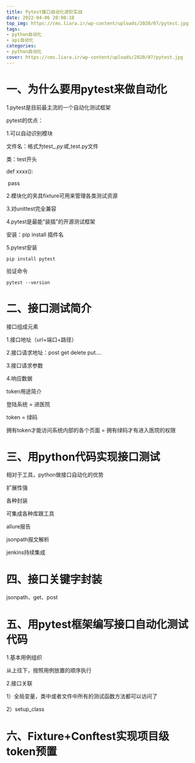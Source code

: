 ```yaml
---
title: Pytest接口自动化进阶实战
date: 2022-04-06 20:08:18
top_img: https://cms.liara.ir/wp-content/uploads/2020/07/pytest.jpg
tags:
- python自动化
- api自动化
categories:
- python自动化
cover: https://cms.liara.ir/wp-content/uploads/2020/07/pytest.jpg
---
```


<h1>
    一、为什么要用pytest来做自动化
</h1>

1.pytest是目前最主流的一个自动化测试框架

pytest的优点：

1.可以自动识别模块

文件名：格式为test_*.py或*_test.py文件

类：test开头

def xxxx():

​              pass

2.模块化的夹具fixture可用来管理各类测试资源

3.对unittest完全兼容

4.pytest是最能“装插”的开源测试框架

安装：pip install 插件名

5.pytest安装

```
pip install pytest
```

验证命令

```
pytest --version
```

<h1>
    二、接口测试简介
</h1>

接口组成元素

1.接口地址（url+端口+路径）

2.接口请求地址：post get delete put....

3.接口请求参数

4.响应数据



token用途简介

登陆系统 = 进医院

token = 绿码

拥有token才能访问系统内部的各个页面 = 拥有绿码才有进入医院的权限



<h1>
    三、用python代码实现接口测试
</h1>

相对于工具，python做接口自动化的优势

扩展性强

各种封装

可集成各种库跟工具

allure报告

jsonpath报文解析

jenkins持续集成



<h1>
    四、接口关键字封装
</h1>

jsonpath、get、post



<h1>
    五、用pytest框架编写接口自动化测试代码
</h1>

1.基本用例组织

从上往下，按照用例放置的顺序执行



2.接口关联

1）全局变量，类中或者文件中所有的测试函数方法都可以访问了

2）setup_class



<h1>
    六、Fixture+Conftest实现项目级token预置
</h1>


